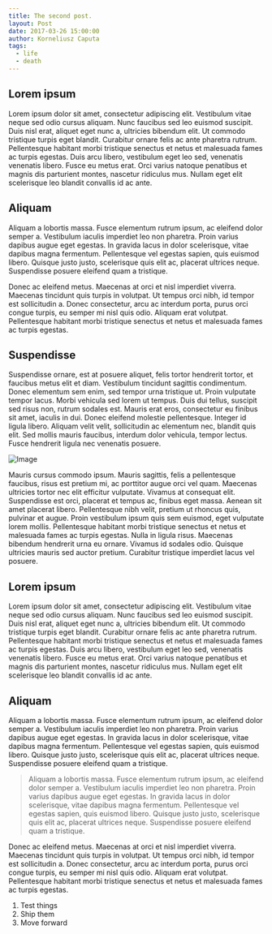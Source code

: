 ```yaml
---
title: The second post.
layout: Post
date: 2017-03-26 15:00:00
author: Korneliusz Caputa
tags:
  - life
  - death
---
```


## Lorem ipsum
Lorem ipsum dolor sit amet, consectetur adipiscing elit. Vestibulum vitae neque sed odio cursus aliquam. Nunc faucibus sed leo euismod suscipit. Duis nisl erat, aliquet eget nunc a, ultricies bibendum elit. Ut commodo tristique turpis eget blandit. Curabitur ornare felis ac ante pharetra rutrum. Pellentesque habitant morbi tristique senectus et netus et malesuada fames ac turpis egestas. Duis arcu libero, vestibulum eget leo sed, venenatis venenatis libero. Fusce eu metus erat. Orci varius natoque penatibus et magnis dis parturient montes, nascetur ridiculus mus. Nullam eget elit scelerisque leo blandit convallis id ac ante.

## Aliquam
Aliquam a lobortis massa. Fusce elementum rutrum ipsum, ac eleifend dolor semper a. Vestibulum iaculis imperdiet leo non pharetra. Proin varius dapibus augue eget egestas. In gravida lacus in dolor scelerisque, vitae dapibus magna fermentum. Pellentesque vel egestas sapien, quis euismod libero. Quisque justo justo, scelerisque quis elit ac, placerat ultrices neque. Suspendisse posuere eleifend quam a tristique.

Donec ac eleifend metus. Maecenas at orci et nisl imperdiet viverra. Maecenas tincidunt quis turpis in volutpat. Ut tempus orci nibh, id tempor est sollicitudin a. Donec consectetur, arcu ac interdum porta, purus orci congue turpis, eu semper mi nisl quis odio. Aliquam erat volutpat. Pellentesque habitant morbi tristique senectus et netus et malesuada fames ac turpis egestas.

## Suspendisse
Suspendisse ornare, est at posuere aliquet, felis tortor hendrerit tortor, et faucibus metus elit et diam. Vestibulum tincidunt sagittis condimentum. Donec elementum sem enim, sed tempor urna tristique ut. Proin vulputate tempor lacus. Morbi vehicula sed lorem ut tempus. Duis dui tellus, suscipit sed risus non, rutrum sodales est. Mauris erat eros, consectetur eu finibus sit amet, iaculis in dui. Donec eleifend molestie pellentesque. Integer id ligula libero. Aliquam velit velit, sollicitudin ac elementum nec, blandit quis elit. Sed mollis mauris faucibus, interdum dolor vehicula, tempor lectus. Fusce hendrerit ligula nec venenatis posuere. 

![Image](/assets/images/posts/post1/react.svg)

Mauris cursus commodo ipsum. Mauris sagittis, felis a pellentesque faucibus, risus est pretium mi, ac porttitor augue orci vel quam. Maecenas ultricies tortor nec elit efficitur vulputate. Vivamus at consequat elit. Suspendisse est orci, placerat et tempus ac, finibus eget massa. Aenean sit amet placerat libero. Pellentesque nibh velit, pretium ut rhoncus quis, pulvinar et augue. Proin vestibulum ipsum quis sem euismod, eget vulputate lorem mollis. Pellentesque habitant morbi tristique senectus et netus et malesuada fames ac turpis egestas. Nulla in ligula risus. Maecenas bibendum hendrerit urna eu ornare. Vivamus id sodales odio. Quisque ultricies mauris sed auctor pretium. Curabitur tristique imperdiet lacus vel posuere.

## Lorem ipsum
Lorem ipsum dolor sit amet, consectetur adipiscing elit. Vestibulum vitae neque sed odio cursus aliquam. Nunc faucibus sed leo euismod suscipit. Duis nisl erat, aliquet eget nunc a, ultricies bibendum elit. Ut commodo tristique turpis eget blandit. Curabitur ornare felis ac ante pharetra rutrum. Pellentesque habitant morbi tristique senectus et netus et malesuada fames ac turpis egestas. Duis arcu libero, vestibulum eget leo sed, venenatis venenatis libero. Fusce eu metus erat. Orci varius natoque penatibus et magnis dis parturient montes, nascetur ridiculus mus. Nullam eget elit scelerisque leo blandit convallis id ac ante.

## Aliquam
Aliquam a lobortis massa. Fusce elementum rutrum ipsum, ac eleifend dolor semper a. Vestibulum iaculis imperdiet leo non pharetra. Proin varius dapibus augue eget egestas. In gravida lacus in dolor scelerisque, vitae dapibus magna fermentum. Pellentesque vel egestas sapien, quis euismod libero. Quisque justo justo, scelerisque quis elit ac, placerat ultrices neque. Suspendisse posuere eleifend quam a tristique.

> Aliquam a lobortis massa. Fusce elementum rutrum ipsum, ac eleifend dolor semper a. Vestibulum iaculis imperdiet leo non pharetra. Proin varius dapibus augue eget egestas. In gravida lacus in dolor scelerisque, vitae dapibus magna fermentum. Pellentesque vel egestas sapien, quis euismod libero. Quisque justo justo, scelerisque quis elit ac, placerat ultrices neque. Suspendisse posuere eleifend quam a tristique.

Donec ac eleifend metus. Maecenas at orci et nisl imperdiet viverra. Maecenas tincidunt quis turpis in volutpat. Ut tempus orci nibh, id tempor est sollicitudin a. Donec consectetur, arcu ac interdum porta, purus orci congue turpis, eu semper mi nisl quis odio. Aliquam erat volutpat. Pellentesque habitant morbi tristique senectus et netus et malesuada fames ac turpis egestas.

1. Test things
1. Ship them
1. Move forward
